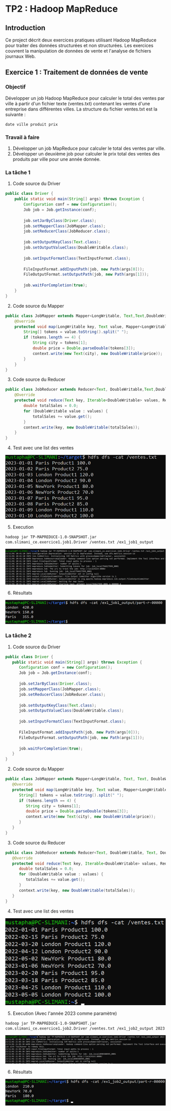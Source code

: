 # TP2 : Hadoop MapReduce

## Introduction
Ce project décrit deux exercices pratiques utilisant Hadoop MapReduce pour traiter des données structurées et non structurées. Les exercices couvrent la manipulation de données de vente et l'analyse de fichiers journaux Web.

## Exercice 1 : Traitement de données de vente
### Objectif
Développer un job Hadoop MapReduce pour calculer le total des ventes par ville à partir d'un fichier texte (ventes.txt) contenant les ventes d'une entreprise dans différentes villes. La structure du fichier ventes.txt est la suivante :
```
date ville produit prix
```
### Travail à faire
1. Développer un job MapReduce pour calculer le total des ventes par ville.
2. Développer un deuxième job pour calculer le prix total des ventes des produits par ville pour une année donnée.

### La tâche 1
1. Code source du Driver
```java
public class Driver {
    public static void main(String[] args) throws Exception {
        Configuration conf = new Configuration();
        Job job = Job.getInstance(conf);

        job.setJarByClass(Driver.class);
        job.setMapperClass(JobMapper.class);
        job.setReducerClass(JobReducer.class);

        job.setOutputKeyClass(Text.class);
        job.setOutputValueClass(DoubleWritable.class);

        job.setInputFormatClass(TextInputFormat.class);

        FileInputFormat.addInputPath(job, new Path(args[0]));
        FileOutputFormat.setOutputPath(job, new Path(args[1]));

        job.waitForCompletion(true);
    }
}

```

2. Code source du Mapper
```java
public class JobMapper extends Mapper<LongWritable, Text,Text,DoubleWritable> {
    @Override
    protected void map(LongWritable key, Text value, Mapper<LongWritable, Text, Text, DoubleWritable>.Context context) throws IOException, InterruptedException {
        String[] tokens = value.toString().split(" ");
        if (tokens.length == 4) {
            String city = tokens[1];
            double price = Double.parseDouble(tokens[3]);
            context.write(new Text(city), new DoubleWritable(price));
        }
    }
}
```

3. Code source du Reducer
```java
public class JobReducer extends Reducer<Text, DoubleWritable,Text,DoubleWritable> {
    @Override
    protected void reduce(Text key, Iterable<DoubleWritable> values, Reducer<Text, DoubleWritable, Text, DoubleWritable>.Context context) throws IOException, InterruptedException {
        double totalSales = 0.0;
        for (DoubleWritable value : values) {
            totalSales += value.get();
        }
        context.write(key, new DoubleWritable(totalSales));
    }
}
```

4. Test avec une list des ventes

![List de test](assets/ex1j1_1.png)

5. Execution
```
hadoop jar TP-MAPREDUCE-1.0-SNAPSHOT.jar com.slimani_ce.exercice1.job1.Driver /ventes.txt /ex1_job1_output
```
![List de test](assets/ex1j1_2.png)

6. Résultats

![List de test](assets/ex1j1_3.png)

### La tâche 2
1. Code source du Driver
```java
public class Driver {
   public static void main(String[] args) throws Exception {
      Configuration conf = new Configuration();
      Job job = Job.getInstance(conf);

      job.setJarByClass(Driver.class);
      job.setMapperClass(JobMapper.class);
      job.setReducerClass(JobReducer.class);

      job.setOutputKeyClass(Text.class);
      job.setOutputValueClass(DoubleWritable.class);

      job.setInputFormatClass(TextInputFormat.class);

      FileInputFormat.addInputPath(job, new Path(args[0]));
      FileOutputFormat.setOutputPath(job, new Path(args[1]));

      job.waitForCompletion(true);
   }
}
```

2. Code source du Mapper
```java
public class JobMapper extends Mapper<LongWritable, Text, Text, DoubleWritable> {
   @Override
   protected void map(LongWritable key, Text value, Mapper<LongWritable, Text, Text, DoubleWritable>.Context context) throws IOException, InterruptedException {
      String[] tokens = value.toString().split(" ");
      if (tokens.length == 4) {
         String city = tokens[1];
         double price = Double.parseDouble(tokens[3]);
         context.write(new Text(city), new DoubleWritable(price));
      }
   }
}
```

3. Code source du Reducer
```java
public class JobReducer extends Reducer<Text, DoubleWritable, Text, DoubleWritable> {
   @Override
   protected void reduce(Text key, Iterable<DoubleWritable> values, Reducer<Text, DoubleWritable, Text, DoubleWritable>.Context context) throws IOException, InterruptedException {
      double totalSales = 0.0;
      for (DoubleWritable value : values) {
         totalSales += value.get();
      }
      context.write(key, new DoubleWritable(totalSales));
   }
}
```

4. Test avec une list des ventes

![List de test](assets/ex1j2_1.png)

5. Execution (Avec l'année 2023 comme paramètre)
```
hadoop jar TP-MAPREDUCE-1.0-SNAPSHOT.jar com.slimani_ce.exercice1.job2.Driver /ventes.txt /ex1_job2_output 2023
```
![List de test](assets/ex1j2_2.png)

6. Résultats

![List de test](assets/ex1j2_3.png)